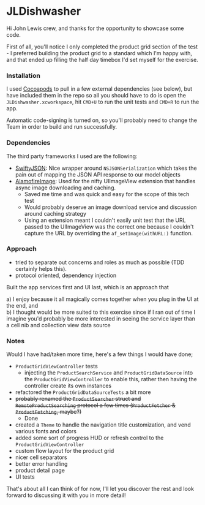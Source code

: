 # JLDishwasher

Hi John Lewis crew, and thanks for the opportunity to showcase some code.

First of all, you'll notice I only completed the product grid section of the test - I preferred building the product grid to a standard which I'm happy with, and that ended up filling the half day timebox I'd set myself for the exercise.

### Installation

I used [Cocoapods](https://cocoapods.org) to pull in a few external dependencies (see below), but have included them in the repo so all you should have to do is open the `JLDishwasher.xcworkspace`, hit `CMD+U` to run the unit tests and `CMD+R` to run the app.

Automatic code-signing is turned on, so you'll probably need to change the Team in order to build and run successfully.


### Dependencies
The third party frameworks I used are the following:
- [SwiftyJSON](https://github.com/SwiftyJSON/SwiftyJSON): Nice wrapper around `NSJSONSerialization` which takes the pain out of mapping the JSON API response to our model objects
- [AlamofireImage](https://github.com/Alamofire/AlamofireImage): Used for the nifty UIImageView extension that handles async image downloading and caching.
  - Saved me time and was quick and easy for the scope of this tech test
  - Would probably deserve an image download service and discussion around caching strategy
  - Using an extension meant I couldn't easily unit test that the URL passed to the UIImageView was the correct one because I couldn't capture the URL by overriding the `af_setImage(withURL:)` function.


### Approach

- tried to separate out concerns and roles as much as possible (TDD certainly helps this).
- protocol oriented, dependency injection

Built the app services first and UI last, which is an approach that

a) I enjoy because it all magically comes together when you plug in the UI at the end, and <br />
b) I thought would be more suited to this exercise since if I ran out of time I imagine you'd probably be more interested in seeing the service layer than a cell nib and collection view data source


### Notes

Would I have had/taken more time, here's a few things I would have done;
- `ProductGridViewController` tests
  - injecting the `ProductSearchService` and `ProductGridDataSource` into the `ProductGridViewController` to enable this, rather then having the controller create its own instances
- refactored the `ProductGridDataSourceTests` a bit more
- ~~probably renamed the `ProductSearcher` struct and `RemoteProductSearching` protocol a few times (`ProductFetcher` & `ProductFetching`, maybe?)~~
  - Done
- created a `Theme` to handle the navigation title customization, and vend various fonts and colors
- added some sort of progress HUD or refresh control to the `ProductGridViewController`
- custom flow layout for the product grid
- nicer cell separators
- better error handling
- product detail page
- UI tests


That's about all I can think of for now, I'll let you discover the rest and look forward to discussing it with you in more detail!
